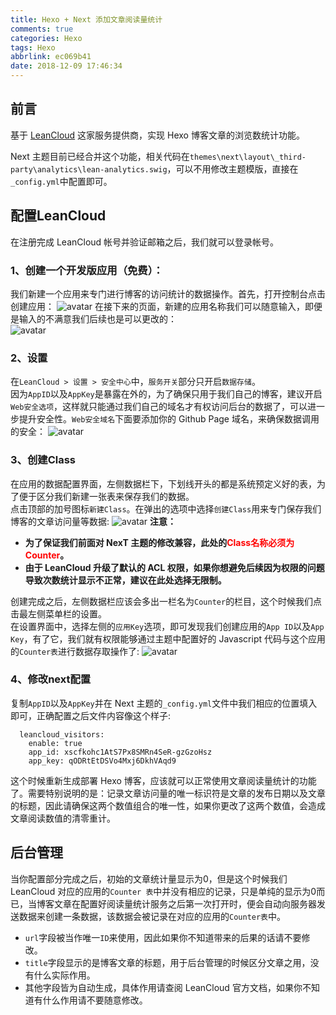 ```yaml
---
title: Hexo + Next 添加文章阅读量统计
comments: true
categories: Hexo
tags: Hexo
abbrlink: ec069b41
date: 2018-12-09 17:46:34
---
```


## 前言
基于 [LeanCloud](https://leancloud.cn) 这家服务提供商，实现 Hexo 博客文章的浏览数统计功能。  

 Next 主题目前已经合并这个功能，相关代码在`themes\next\layout\_third-party\analytics\lean-analytics.swig`，可以不用修改主题模版，直接在`_config.yml`中配置即可。

## 配置LeanCloud
在注册完成 LeanCloud 帐号并验证邮箱之后，我们就可以登录帐号。

### 1、创建一个开发版应用（免费）：
我们新建一个应用来专门进行博客的访问统计的数据操作。首先，打开控制台点击创建应用：
![avatar](http://pw5hoox1r.bkt.clouddn.com/blog/leancloud.png-watermark)
在接下来的页面，新建的应用名称我们可以随意输入，即便是输入的不满意我们后续也是可以更改的：  
![avatar](http://pw5hoox1r.bkt.clouddn.com/blog/leancloud-application.png-watermark)

### 2、设置
在`LeanCloud > 设置 > 安全中心`中，`服务开关`部分只开启`数据存储`。  
因为`AppID`以及`AppKey`是暴露在外的，为了确保只用于我们自己的博客，建议开启`Web安全选项`，这样就只能通过我们自己的域名才有权访问后台的数据了，可以进一步提升安全性。`Web安全域名`下面要添加你的 Github Page 域名，来确保数据调用的安全：
![avatar](http://pw5hoox1r.bkt.clouddn.com/blog/leancloud-setting.png-watermark)

### 3、创建Class
在应用的数据配置界面，左侧数据栏下，下划线开头的都是系统预定义好的表，为了便于区分我们新建一张表来保存我们的数据。  
点击顶部的加号图标`新建Class`。在弹出的选项中选择`创建Class`用来专门保存我们博客的文章访问量等数据:
![avatar](http://pw5hoox1r.bkt.clouddn.com/blog/leancloud-class.png-watermark)
**注意：**
- **为了保证我们前面对 NexT 主题的修改兼容，此处的<font color=red>Class名称必须为Counter</font>。**
- **由于 LeanCloud 升级了默认的 ACL 权限，如果你想避免后续因为权限的问题导致次数统计显示不正常，建议在此处选择无限制。**  

创建完成之后，左侧数据栏应该会多出一栏名为`Counter`的栏目，这个时候我们点击最左侧菜单栏的设置。  
在设置界面中，选择左侧的`应用Key`选项，即可发现我们创建应用的`App ID`以及`App Key`，有了它，我们就有权限能够通过主题中配置好的 Javascript 代码与这个应用的`Counter表`进行数据存取操作了:
![avatar](http://pw5hoox1r.bkt.clouddn.com/blog/leancloud-key.png-watermark)

### 4、修改next配置
复制`AppID`以及`AppKey`并在 Next 主题的`_config.yml`文件中我们相应的位置填入即可，正确配置之后文件内容像这个样子:
```
  leancloud_visitors:
    enable: true
    app_id: xscfkohc1AtS7Px8SMRn4SeR-gzGzoHsz
    app_key: qODRtEtDSVo4Mxj6DkhVAqd9
```
这个时候重新生成部署 Hexo 博客，应该就可以正常使用文章阅读量统计的功能了。需要特别说明的是：记录文章访问量的唯一标识符是文章的发布日期以及文章的标题，因此请确保这两个数值组合的唯一性，如果你更改了这两个数值，会造成文章阅读数值的清零重计。

## 后台管理
当你配置部分完成之后，初始的文章统计量显示为0，但是这个时候我们 LeanCloud 对应的应用的`Counter 表`中并没有相应的记录，只是单纯的显示为0而已，当博客文章在配置好阅读量统计服务之后第一次打开时，便会自动向服务器发送数据来创建一条数据，该数据会被记录在对应的应用的`Counter表`中。

- `url`字段被当作唯一`ID`来使用，因此如果你不知道带来的后果的话请不要修改。
- `title`字段显示的是博客文章的标题，用于后台管理的时候区分文章之用，没有什么实际作用。
- 其他字段皆为自动生成，具体作用请查阅 LeanCloud 官方文档，如果你不知道有什么作用请不要随意修改。
